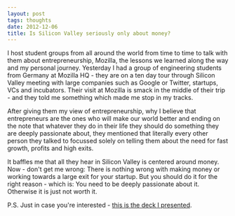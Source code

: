 ```yaml
---
layout: post
tags: thoughts
date: 2012-12-06
title: Is Silicon Valley seriously only about money?
---
```

I host student groups from all around the world from time to time to talk with them about entrepreneurship, Mozilla, the lessons we learned along the way and my personal journey. Yesterday I had a group of engineering students from Germany at Mozilla HQ - they are on a ten day tour through Silicon Valley meeting with large companies such as Google or Twitter, startups, VCs and incubators. Their visit at Mozilla is smack in the middle of their trip - and they told me something which made me stop in my tracks.

After giving them my view of entrepreneurship, why I believe that entrepreneurs are the ones who will make our world better and ending on the note that whatever they do in their life they should do something they are deeply passionate about, they mentioned that literally every other person they talked to focussed solely on telling them about the need for fast growth, profits and high exits.

It baffles me that all they hear in Silicon Valley is centered around money. Now - don't get me wrong: There is nothing wrong with making money or working towards a large exit for your startup. But you should do it for the right reason - which is: You need to be deeply passionate about it. Otherwise it is just not worth it.

P.S. Just in case you're interested - [this is the deck I presented](http://cl.ly/LOvm).